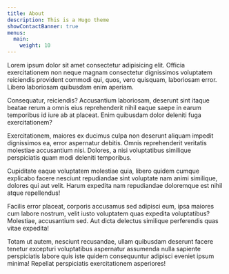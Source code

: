 ```yaml
---
title: About
description: This is a Hugo theme
showContactBanner: true
menus:
  main:
    weight: 10
---
```

Lorem ipsum dolor sit amet consectetur adipisicing elit. Officia exercitationem non neque magnam consectetur dignissimos voluptatem reiciendis provident commodi qui, quos, vero quisquam, laboriosam error. Libero laboriosam quibusdam enim aperiam.

Consequatur, reiciendis? Accusantium laboriosam, deserunt sint itaque beatae rerum a omnis eius reprehenderit nihil eaque saepe in earum temporibus id iure ab at placeat. Enim quibusdam dolor deleniti fuga exercitationem?

Exercitationem, maiores ex ducimus culpa non deserunt aliquam impedit dignissimos ea, error aspernatur debitis. Omnis reprehenderit veritatis molestiae accusantium nisi. Dolores, a nisi voluptatibus similique perspiciatis quam modi deleniti temporibus.

Cupiditate eaque voluptatem molestiae quia, libero quidem cumque explicabo facere nesciunt repudiandae sint voluptate nam animi similique, dolores qui aut velit. Harum expedita nam repudiandae doloremque est nihil atque repellendus!

Facilis error placeat, corporis accusamus sed adipisci eum, ipsa maiores cum labore nostrum, velit iusto voluptatem quas expedita voluptatibus? Molestiae, accusantium sed. Aut dicta delectus similique perferendis quas vitae expedita!

Totam ut autem, nesciunt recusandae, ullam quibusdam deserunt facere tenetur excepturi voluptatibus aspernatur assumenda nulla sapiente perspiciatis labore quis iste quidem consequuntur adipisci eveniet ipsum minima! Repellat perspiciatis exercitationem asperiores!

